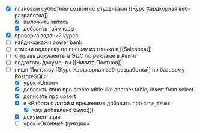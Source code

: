 - [x] плановый субботний созвон со студентами [[Курс Хардкорная веб-разработка]]
	- [x] выложить запись
	- [x] добавить таймкоды
- [x] проверка заданий курса
- [ ] найди-закажи power bank
- [ ] отмени подписку по письму из тинька в [[Salesbeat]]
- [ ] отправь документы в ЭДО по рекламе в Авито
- [ ] подготовь документы [[Никита Постнов]]
- [ ] пиши 11ю главу [[Курс Хардкорная веб-разработка]] по базовому PostgreSQL:
	- [x] урок «Union»
	- [x] добавить явно про create table like another table, insert from select
	- [x] дописать про upsert
	- [x] в «Работа с датой и временем» добавить про `date_trunc`
		- [x] уже добавлено было:)))
	- [x] документация
	- [ ] урок «Оконные функции»